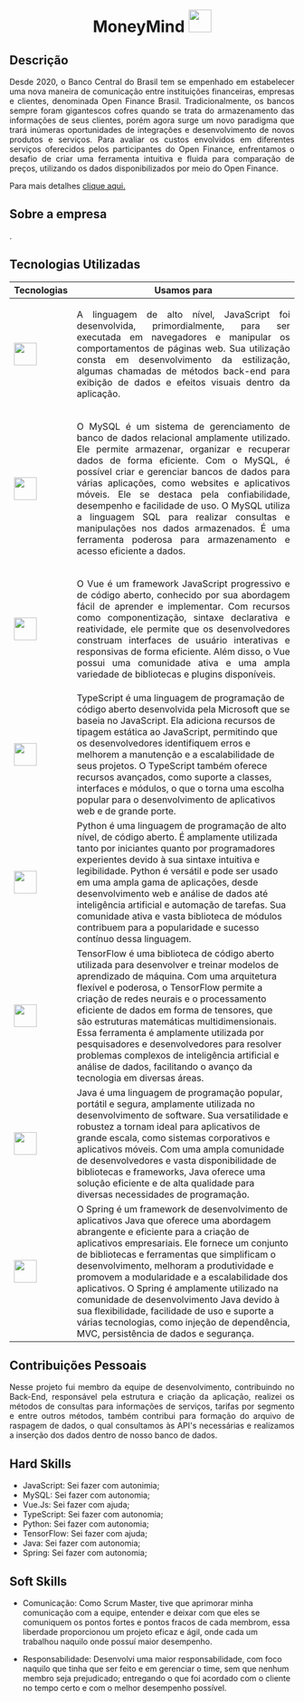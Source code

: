 <h1 align="center"> MoneyMind <img src="https://raw.githubusercontent.com/ThomasPalma1/FatecAPI-Client/develop/moneymind/public/favicon.ico" width="40"></h1>



<h2>Descrição</h2>
<p align = "justify">
Desde 2020, o Banco Central do Brasil tem se empenhado em estabelecer uma nova maneira de comunicação entre instituições financeiras, empresas e clientes, denominada Open Finance Brasil. Tradicionalmente, os bancos sempre foram gigantescos cofres quando se trata do armazenamento das informações de seus clientes, porém agora surge um novo paradigma que trará inúmeras oportunidades de integrações e desenvolvimento de novos produtos e serviços. Para avaliar os custos envolvidos em diferentes serviços oferecidos pelos participantes do Open Finance, enfrentamos o desafio de criar uma ferramenta intuitiva e fluida para comparação de preços, utilizando os dados disponibilizados por meio do Open Finance.

Para mais detalhes <a href="https://github.com/Barbara-BB/FatecAPI-06">clique aqui.</a>
</p>

## **Sobre a empresa**
<p align="justify">
.
</p>

## **Tecnologias Utilizadas**

Tecnologias | Usamos para
----------|---------
<img src="https://cdn.jsdelivr.net/gh/devicons/devicon/icons/javascript/javascript-original.svg" width = "40px" height="40px"> | <p align = "justify">A linguagem de alto nível, JavaScript foi desenvolvida, primordialmente, para ser executada em navegadores e manipular os comportamentos de páginas web. Sua utilização consta em desenvolvimento da estilização, algumas chamadas de métodos back-end para exibição de dados e efeitos visuais dentro da aplicação.</p>
<img src="https://cdn.jsdelivr.net/gh/devicons/devicon/icons/mysql/mysql-original.svg" width="40" height="40"> | <p align = "justify">O MySQL é um sistema de gerenciamento de banco de dados relacional amplamente utilizado. Ele permite armazenar, organizar e recuperar dados de forma eficiente. Com o MySQL, é possível criar e gerenciar bancos de dados para várias aplicações, como websites e aplicativos móveis. Ele se destaca pela confiabilidade, desempenho e facilidade de uso. O MySQL utiliza a linguagem SQL para realizar consultas e manipulações nos dados armazenados. É uma ferramenta poderosa para armazenamento e acesso eficiente a dados.</p>
<img src="https://icongr.am/devicon/vuejs-original.svg?size=128&color=currentColor" width="40" height="40"> | <p align = "justify">O Vue é um framework JavaScript progressivo e de código aberto, conhecido por sua abordagem fácil de aprender e implementar. Com recursos como componentização, sintaxe declarativa e reatividade, ele permite que os desenvolvedores construam interfaces de usuário interativas e responsivas de forma eficiente. Além disso, o Vue possui uma comunidade ativa e uma ampla variedade de bibliotecas e plugins disponíveis.</p>
<img src="https://icongr.am/devicon/typescript-plain.svg?size=128&color=currentColor" width="40" height="40"> |TypeScript é uma linguagem de programação de código aberto desenvolvida pela Microsoft que se baseia no JavaScript. Ela adiciona recursos de tipagem estática ao JavaScript, permitindo que os desenvolvedores identifiquem erros e melhorem a manutenção e a escalabilidade de seus projetos. O TypeScript também oferece recursos avançados, como suporte a classes, interfaces e módulos, o que o torna uma escolha popular para o desenvolvimento de aplicativos web e de grande porte.|</p>
<img src="https://cdn.jsdelivr.net/gh/devicons/devicon/icons/python/python-original.svg" width="40" height="40"> |Python é uma linguagem de programação de alto nível, de código aberto. É amplamente utilizada tanto por iniciantes quanto por programadores experientes devido à sua sintaxe intuitiva e legibilidade. Python é versátil e pode ser usado em uma ampla gama de aplicações, desde desenvolvimento web e análise de dados até inteligência artificial e automação de tarefas. Sua comunidade ativa e vasta biblioteca de módulos contribuem para a popularidade e sucesso contínuo dessa linguagem.|</p>
<img src="https://cdn.jsdelivr.net/gh/devicons/devicon/icons/tensorflow/tensorflow-original.svg" width="40" height="40"> |TensorFlow é uma biblioteca de código aberto utilizada para desenvolver e treinar modelos de aprendizado de máquina. Com uma arquitetura flexível e poderosa, o TensorFlow permite a criação de redes neurais e o processamento eficiente de dados em forma de tensores, que são estruturas matemáticas multidimensionais. Essa ferramenta é amplamente utilizada por pesquisadores e desenvolvedores para resolver problemas complexos de inteligência artificial e análise de dados, facilitando o avanço da tecnologia em diversas áreas.|</p>
<img src="https://icongr.am/devicon/java-original.svg?size=128&color=currentColor" width="40" height="40"> |Java é uma linguagem de programação popular, portátil e segura, amplamente utilizada no desenvolvimento de software. Sua versatilidade e robustez a tornam ideal para aplicativos de grande escala, como sistemas corporativos e aplicativos móveis. Com uma ampla comunidade de desenvolvedores e vasta disponibilidade de bibliotecas e frameworks, Java oferece uma solução eficiente e de alta qualidade para diversas necessidades de programação.|</p>
<img src="https://cdn.jsdelivr.net/gh/devicons/devicon/icons/spring/spring-original.svg" width="40" height="40"> |O Spring é um framework de desenvolvimento de aplicativos Java que oferece uma abordagem abrangente e eficiente para a criação de aplicativos empresariais. Ele fornece um conjunto de bibliotecas e ferramentas que simplificam o desenvolvimento, melhoram a produtividade e promovem a modularidade e a escalabilidade dos aplicativos. O Spring é amplamente utilizado na comunidade de desenvolvimento Java devido à sua flexibilidade, facilidade de uso e suporte a várias tecnologias, como injeção de dependência, MVC, persistência de dados e segurança.

## **Contribuições Pessoais**
<p align="justify">
Nesse projeto fui membro da equipe de desenvolvimento, contribuindo no Back-End, responsável pela estrutura e criação da aplicação, realizei os métodos de consultas para informações de serviços, tarifas por segmento e entre outros métodos, também contribui para formação do arquivo de raspagem de dados, o qual consultamos às API's necessárias e realizamos a inserção dos dados dentro de nosso banco de dados.
</p>

## **Hard Skills**
* JavaScript: Sei fazer com autonimia;
* MySQL: Sei fazer com autonomia;
* Vue.Js: Sei fazer com ajuda;
* TypeScript: Sei fazer com autonomia;
* Python: Sei fazer com autonomia;
* TensorFlow: Sei fazer com ajuda;
* Java: Sei fazer com autonomia;
* Spring: Sei fazer com autonomia;

## **Soft Skills**
* Comunicação: Como Scrum Master, tive que aprimorar minha comunicação com a equipe, entender e deixar com que eles se comuniquem os pontos fortes e pontos fracos de cada membrom, essa liberdade proporcionou um projeto eficaz e ágil, onde cada um trabalhou naquilo onde possuí maior desempenho.

* Responsabilidade: Desenvolvi uma maior responsabilidade, com foco naquilo que tinha que ser feito e em gerenciar o time, sem que nenhum membro seja prejudicado; entregando o que foi acordado com o cliente no tempo certo e com o melhor desempenho possível.
